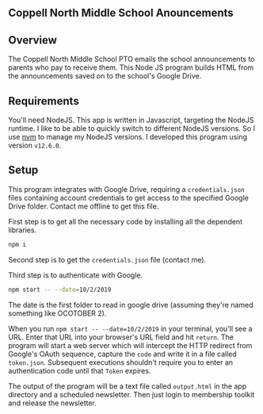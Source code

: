 Coppell North Middle School Anouncements
----------------------------------

## Overview

The Coppell North Middle School PTO emails the school announcements to parents who pay to receive them. This Node JS program builds HTML from the announcements saved on to the school's Google Drive.

## Requirements

You'll need NodeJS. This app is written in Javascript, targeting the NodeJS runtime. I like to be able to quickly switch to different NodeJS versions. So I use [nvm](https://github.com/nvm-sh/nvm) to manage my NodeJS versions. I developed this program using version `v12.6.0`.

## Setup

This program integrates with Google Drive, requiring a `credentials.json` files containing account credentials to get access to the specified Google Drive folder. Contact me offline to get this file.

First step is to get all the necessary code by installing all the dependent libraries.

```bash
npm i
```

Second step is to get the `credentials.json` file (contact me).

Third step is to authenticate with Google.

```bash
npm start -- --date=10/2/2019
```

The date is the first folder to read in google drive (assuming they're named something like OCOTOBER 2).

When you run `npm start -- --date=10/2/2019` in your terminal, you'll see a URL. Enter that URL into your browser's URL field and hit `return`. The program will start a web server which will intercept the HTTP redirect from Google's OAuth sequence, capture the `code` and write it in a file called `token.json`. Subsequent executions shouldn't require you to enter an authentication code until that `Token` expires.

The output of the program will be a text file called `output.html` in the app directory and a scheduled newsletter. Then just login to membership toolkit and release the newsletter.